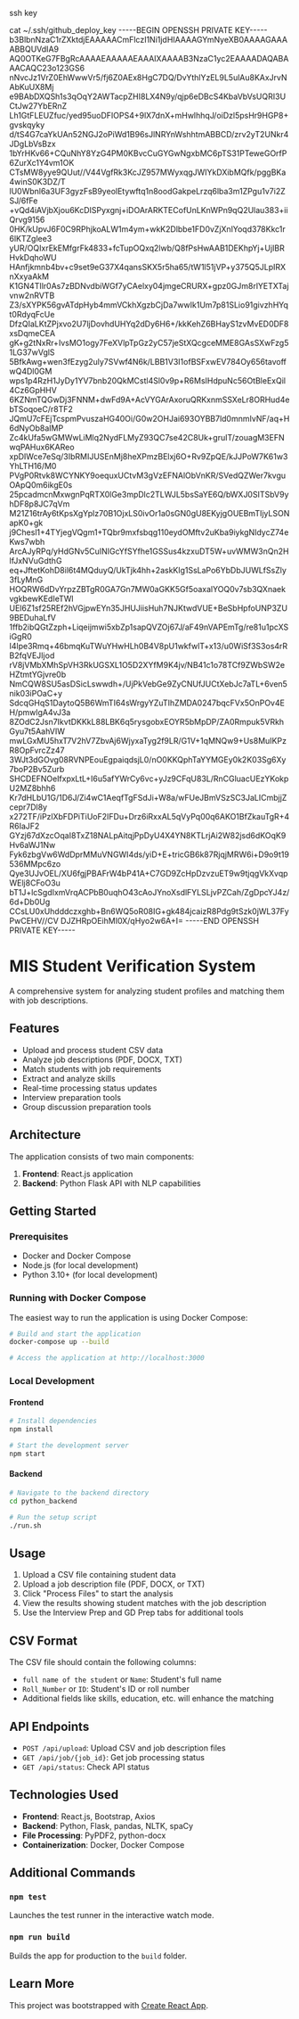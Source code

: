 ssh key

 cat ~/.ssh/github_deploy_key
-----BEGIN OPENSSH PRIVATE KEY-----
b3BlbnNzaC1rZXktdjEAAAAACmFlczI1Ni1jdHIAAAAGYmNyeXB0AAAAGAAAABBQUVdIA9
AQ0OTKeG7FBgRcAAAAEAAAAAEAAAIXAAAAB3NzaC1yc2EAAAADAQABAAACAQC23o123GS6
nNvcJz1VrZ0EhWwwVr5/fj6Z0AEx8HgC7DQ/DvYthlYzEL9L5ulAu8KAxJrvNAbKuUX8Mj
e9BAbDXQSh1s3qOqY2AWTacpZHI8LX4N9y/qjp6eDBcS4KbaVbVsUQRI3UCtJw27YbERnZ
Lh1GtFLEUZfuc/yed95uoDFIOPS4+9lX7dnX+mHwlhhqJ/oiDzl5psHr9HGP8+gvskqyky
d/tS4G7caYkUAn52NGJ2oPiWd1B96sJlNRYnWshhtmABBCD/zrv2yT2UNkr4JDgLbVsBzx
1bYrHKv66+CQuNhY8YzG4PM0KBvcCuGYGwNgxbMC6pTS31PTeweGOrfP6ZurXc1Y4vm1OK
CTsMW8yye9QUut//V44VgfRk3KcJZ957MWyxqgJWIYkDXibMQfk/pggBKa4winS0K3DZ/T
lU0Wbnl6a3UF3gyzFsB9yeolEtywftq1n8oodGakpeLrzq6lba3m1ZPgu1v7i2ZSJ/6fFe
+vQd4iAVjbXjou6KcDISPyxgnj+iDOArARKTECofUnLKnWPn9qQ2Ulau383+iiQrvg9156
0HK/kUpvJ6F0C9RPhjkoALW1m4ym+wkK2Dlbbe1FD0vZjXnlYoqd378Kkc1r6lKTZglee3
yUR/OQIxrEkEMfgrFk4833+fcTupOQxq2lwb/Q8fPsHwAAB1DEKhpYj+UjIBRHvkDqhoWU
HAnfjkmnb4bv+c9set9eG37X4qansSKX5r5ha65/tW1l51jVP+y375Q5JLpIRXnXxyaAkM
K1GN4TIlr0As7zBDNvdbiWGf7yCAelxy04jmgeCRURX+gpz0GJm8rlYETXTajvnw2nRVTB
Z3/sXYPK56gvATdpHyb4mmVCkhXgzbCjDa7wwIk1Um7p81SLio91givzhHYqt0RdyqFcUe
DfzQIaLKtZPjxvo2U7ljDovhdUHYq2dDy6H6+/kkKehZ6BHayS1zvMvED0DF8xsDqmeCEA
gK+g2tNxRr+IvsMO1ogy7FeXVlpTpGz2yC57jeStXQcgceMME8GAsSXwFzg51LG37wVglS
5BfkAwg+wen3fEzyg2uly7SVwf4N6k/LBB1V3I1ofBSFxwEV784Oy656tavoffwQ4Dl0GM
wps1p4RzH1JyDy1YV7bnb20QkMCstl4Sl0v9p+R6MsIHdpuNc56OtBleExQil4Cz6GpHHV
6KZNmTQGwDj3FNNM+dwFd9A+AcVYGArAxoruQRKxnmSSXeLr8ORHud4ebTSoqoeC/r8TF2
JQmU7cFEjTcspmPvuszaHG40Oi/G0w2OHJai693OYBB7ld0mnmIvNF/aq+H6dNyOb8aIMP
Zc4kUfa5wGMWwLiMlq2NydFLMyZ93QC7se42C8Uk+gruIT/zouagM3EFNwqPAHux6KAReo
xpDIWce7eSq/3IbRMIJUSEnMj8heXPmzBElxj6O+Rv9ZpQE/kJJPoW7K61w3YhLTH16/M0
PVgP0Rtvk8WCYNKY9oequxUCtvM3gVzEFNAlObVnKR/SVedQZWer7kvguOApQ0m6ikgE0s
25pcadmcnMxwgnPqRTX0lGe3mpDlc2TLWJL5bsSaYE6Q/bWXJ0SITSbV9yhDF8p8JC7qVm
M21Z16trAy6tKpsXgYplz70B1OjxLS0ivOr1a0sGN0gU8EKyjgOUEBmTIjyLSONapK0+gk
j9Chesl1+4TYjegVQgm1+TQbr9mxfsbqg110eydOMftv2uKba9iykgNIdycZ74eKws7wbh
ArcAJyRPq/yHdGNv5CuINIGcYfSYfhe1GSSus4kzxuDT5W+uvWMW3nQn2HlfJxNVuGdthG
eq+JftetKohD8il6t4MQduyQ/UkTjk4hh+2askKlg1SsLaPo6YbDbJUWLfSsZly3fLyMnG
HOQRW6dDvYrpzZBTgR0GA7Gn7MW0aGKK5Gf5oaxalYOQ0v7sb3QXnaekvgkbewKEdIeTWl
UEl6Z1sf25REf2hVGjpwEYn35JHUJiisHuh7NJKtwdVUE+BeSbHpfoUNP3ZU9BEDuhaLfV
1ffb2ibQGtZzph+Liqeijmwi5xbZp1sapQVZOj67J/aF49nVAPEmTg/re81u1pcXSiGgR0
I4lpe3Rmq+46bmqKuTWuYHwHLh0B4V8pU1wkfwlT+x13/u0WiSf3S3os4rRB2fqVEJIjod
rV8jVMbXMhSpVH3RkUGSXL1O5D2XYfM9K4jv/NB41c1o78TCf9ZWbSW2eHZtmtYGjvre0b
NmCQW8SU5asDSicLswwdh+/UjPkVebGe9ZyCNUfJUCtXebJc7aTL+6ven5nik03iPOaC+y
SdcqGHqS1DaytoQ5B6WmTI64sWrgyYZuTIhZMDA0247bqcFVx5OnPOv4EH/pmwlgA4vJ3a
8ZOdC2Jsn7IkvtDKKkL88LBK6q5rysgobxEOYR5bMpDP/ZA0Rmpuk5VRkhGyu7t5AahVIW
mwLGxMU5hxT7V2hV7ZbvAj6WjyxaTyg2f9LR/G1V+1qMNQw9+Us8MuIKPzR8OpFvrcZz47
3WJt3dGOvg08RVNPEouEgpaiqdsjL0/nO0KKQphTaYYMGEy0k2K03Sg6Xy7boP2Bv5Zurb
SHCDEFNOeIfxpxLtL+I6u5afYWrCy6vc+yJz9CFqU83L/RnCGluacUEzYKokpU2MZ8bhh6
Kr7dHLbU1G/1D6J/Zi4wC1AeqfTgFSdJi+W8a/wFUeJBmVSzSC3JaLICmbjjZcepr7Dl8y
x272TF/iPzlXbFDPiTiUoF2IFDu+Drz6iRxxAL5qVyPq00q6AKO1BfZkauTgR+4R6IaJF2
GYzj67dXzcOqaI8TxZ18NALpAitqjPpDyU4X4YN8KTLrjAi2W82jsd6dKOqK9Hv6aWJ1Nw
Fyk6zbgVw6WdDprMMuVNGWI4ds/yiD+E+tricGB6k87RjqjMRW6i+D9o9t19536MMpc6zo
Qye3UJvOEL/XU6fgjPBAFrW4bP41A+C7GD9ZcHpDzvzuET9w9tjqgVkXvqpWElj8CFoO3u
bT1J+lcSgdIxmVrqACPbB0uqhO43cAoJYnoXsdlFYLSLjvPZCah/ZgDpcYJ4z/6d+Db0Ug
CCsLU0xUhdddczxghb+Bn6WQ5oR08IG+gk484jcaizR8Pdg9tSzk0jWL37FyPwCEHV//CV
DJZHRpOEihMI0X/qHyo2w6A+I=
-----END OPENSSH PRIVATE KEY-----



# MIS Student Verification System

A comprehensive system for analyzing student profiles and matching them with job descriptions.

## Features

- Upload and process student CSV data
- Analyze job descriptions (PDF, DOCX, TXT)
- Match students with job requirements
- Extract and analyze skills
- Real-time processing status updates
- Interview preparation tools
- Group discussion preparation tools

## Architecture

The application consists of two main components:

1. **Frontend**: React.js application
2. **Backend**: Python Flask API with NLP capabilities

## Getting Started

### Prerequisites

- Docker and Docker Compose
- Node.js (for local development)
- Python 3.10+ (for local development)

### Running with Docker Compose

The easiest way to run the application is using Docker Compose:

```bash
# Build and start the application
docker-compose up --build

# Access the application at http://localhost:3000
```

### Local Development

#### Frontend

```bash
# Install dependencies
npm install

# Start the development server
npm start
```

#### Backend

```bash
# Navigate to the backend directory
cd python_backend

# Run the setup script
./run.sh
```

## Usage

1. Upload a CSV file containing student data
2. Upload a job description file (PDF, DOCX, or TXT)
3. Click "Process Files" to start the analysis
4. View the results showing student matches with the job description
5. Use the Interview Prep and GD Prep tabs for additional tools

## CSV Format

The CSV file should contain the following columns:
- `full name of the student` or `Name`: Student's full name
- `Roll_Number` or `ID`: Student's ID or roll number
- Additional fields like skills, education, etc. will enhance the matching

## API Endpoints

- `POST /api/upload`: Upload CSV and job description files
- `GET /api/job/{job_id}`: Get job processing status
- `GET /api/status`: Check API status

## Technologies Used

- **Frontend**: React.js, Bootstrap, Axios
- **Backend**: Python, Flask, pandas, NLTK, spaCy
- **File Processing**: PyPDF2, python-docx
- **Containerization**: Docker, Docker Compose

## Additional Commands

### `npm test`

Launches the test runner in the interactive watch mode.

### `npm run build`

Builds the app for production to the `build` folder.

## Learn More

This project was bootstrapped with [Create React App](https://github.com/facebook/create-react-app).

